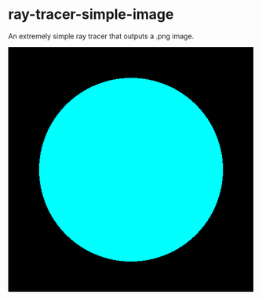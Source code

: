 # ray-tracer-simple-image

An extremely simple ray tracer that outputs a .png image.

![Flat Shaded Cyan Sphere](images/scene_01.png)

